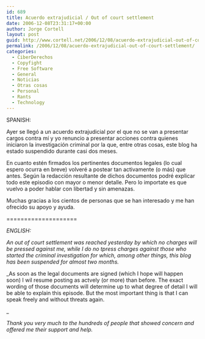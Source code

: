 ```yaml
---
id: 689
title: Acuerdo extrajudicial / Out of court settlement
date: 2006-12-08T23:31:17+00:00
author: Jorge Cortell
layout: post
guid: http://www.cortell.net/2006/12/08/acuerdo-extrajudicial-out-of-court-settlement/
permalink: /2006/12/08/acuerdo-extrajudicial-out-of-court-settlement/
categories:
  - CiberDerechos
  - Copyfight
  - Free Software
  - General
  - Noticias
  - Otras cosas
  - Personal
  - Rants
  - Technology
---
```

SPANISH:

Ayer se llegó a un acuerdo extrajudicial por el que no se van a presentar cargos contra mí­ y yo renuncio a presentar acciones contra quienes iniciaron la investigación criminal por la que, entre otras cosas, este blog ha estado suspendido durante casi dos meses.

En cuanto estén firmados los pertinentes documentos legales (lo cual espero ocurra en breve) volveré a postear tan activamente (o más) que antes. Según la redacción resultante de dichos documentos podré explicar todo este episodio con mayor o menor detalle. Pero lo importate es que vuelvo a poder hablar con libertad y sin amenazas.

Muchas gracias a los cientos de personas que se han interesado y me han ofrecido su apoyo y ayuda.

====================

_ENGLISH:_

_An out of court settlement was reached yesterday by which no charges will be pressed against me, while I do no tpress charges against those who started the criminal investigation for which, among other things, this blog has been suspended for almost two months._

_As soon as the legal documents are signed (which I hope will happen soon) I wil resume posting as actvely (or more) than before. The exact wording of those documents will determine up to what degree of detail I will be able to explain this episode. But the most important thing is that I can speak freely and without threats again.
  
_ 

_Thank you very much to the hundreds of people that showed concern and offered me their support and help._